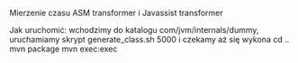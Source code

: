 
Mierzenie czasu ASM transformer i Javassist transformer


Jak uruchomić:
wchodzimy do katalogu com/jvm/internals/dummy, uruchamiamy skrypt generate_class.sh 5000 i czekamy aż się wykona
cd ..
mvn package
mvn exec:exec
